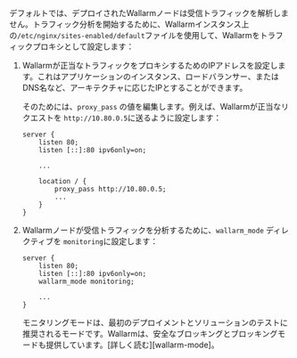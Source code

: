 デフォルトでは、デプロイされたWallarmノードは受信トラフィックを解析しません。トラフィック分析を開始するために、Wallarmインスタンス上の`/etc/nginx/sites-enabled/default`ファイルを使用して、Wallarmをトラフィックプロキシとして設定します：

1. Wallarmが正当なトラフィックをプロキシするためのIPアドレスを設定します。これはアプリケーションのインスタンス、ロードバランサー、またはDNS名など、アーキテクチャに応じたIPとすることができます。

    そのためには、`proxy_pass` の値を編集します。例えば、Wallarmが正当なリクエストを `http://10.80.0.5`に送るように設定します：

    ```
    server {
        listen 80;
        listen [::]:80 ipv6only=on;

        ...

        location / {
            proxy_pass http://10.80.0.5; 
            ...
        }
    }
    ```
1. Wallarmノードが受信トラフィックを分析するために、`wallarm_mode` ディレクティブを `monitoring`に設定します：

    ```
    server {
        listen 80;
        listen [::]:80 ipv6only=on;
        wallarm_mode monitoring;

        ...
    }
    ```

    モニタリングモードは、最初のデプロイメントとソリューションのテストに推奨されるモードです。Wallarmは、安全なブロッキングとブロッキングモードも提供しています。[詳しく読む][wallarm-mode]。